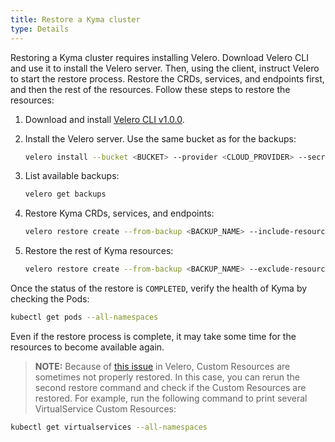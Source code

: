 ```yaml
---
title: Restore a Kyma cluster
type: Details
---
```


Restoring a Kyma cluster requires installing Velero. Download Velero CLI and use it to install the Velero server. Then, using the client, instruct Velero to start the restore process. Restore the CRDs, services, and endpoints first, and then the rest of the resources. Follow these steps to restore the resources: 

1. Download and install [Velero CLI v1.0.0](https://github.com/heptio/velero/releases/tag/v1.0.0).

2. Install the Velero server. Use the same bucket as for the backups:

    ```bash
    velero install --bucket <BUCKET> --provider <CLOUD_PROVIDER> --secret-file <CREDENTIALS_FILE> --restore-only --wait
    ```

3. List available backups:

    ```bash
    velero get backups
    ```

4. Restore Kyma CRDs, services, and endpoints:

    ```bash
    velero restore create --from-backup <BACKUP_NAME> --include-resources customresourcedefinitions.apiextensions.k8s.io,services,endpoints --include-cluster-resources --wait
    ```

5. Restore the rest of Kyma resources:

    ```bash
    velero restore create --from-backup <BACKUP_NAME> --exclude-resources customresourcedefinitions.apiextensions.k8s.io,services,endpoints --include-cluster-resources --restore-volumes --wait
    ```

Once the status of the restore is `COMPLETED`, verify the health of Kyma by checking the Pods:

```bash
kubectl get pods --all-namespaces
```

Even if the restore process is complete, it may take some time for the resources to become available again.

> **NOTE:** Because of [this issue](https://github.com/heptio/velero/issues/1633) in Velero, Custom Resources are sometimes not properly restored. In this case, you can rerun the second restore command and check if the Custom Resources are restored. For example, run the following command to print several VirtualService Custom Resources:

```bash
kubectl get virtualservices --all-namespaces
```
